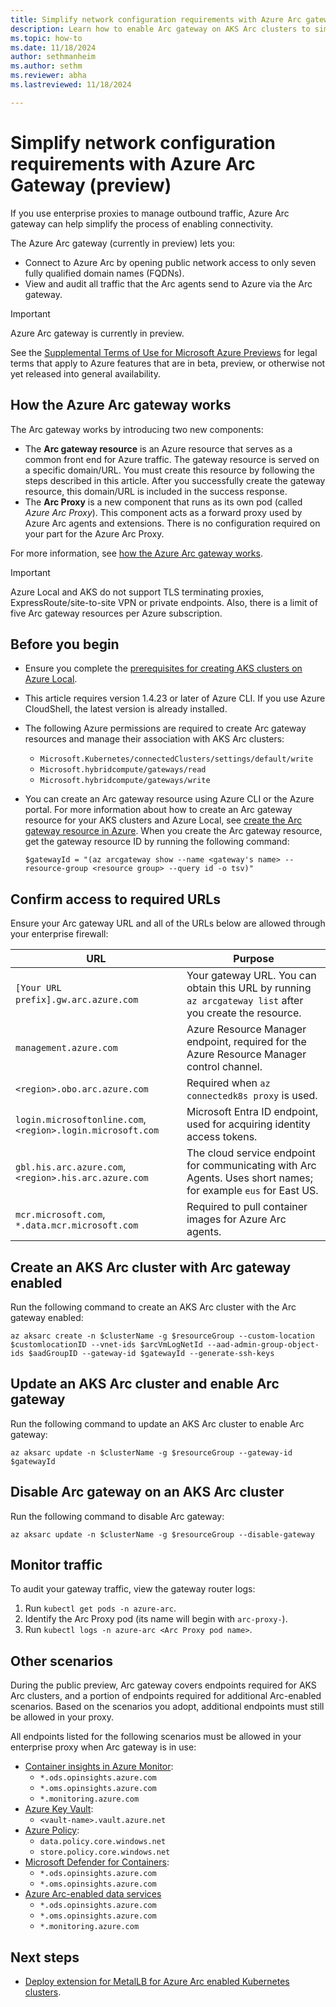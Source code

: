 ```yaml
---
title: Simplify network configuration requirements with Azure Arc gateway (preview)
description: Learn how to enable Arc gateway on AKS Arc clusters to simplify network configuration requirements
ms.topic: how-to
ms.date: 11/18/2024
author: sethmanheim
ms.author: sethm 
ms.reviewer: abha
ms.lastreviewed: 11/18/2024

---
```


# Simplify network configuration requirements with Azure Arc Gateway (preview)

If you use enterprise proxies to manage outbound traffic, Azure Arc gateway can help simplify the process of enabling connectivity.

The Azure Arc gateway (currently in preview) lets you:

- Connect to Azure Arc by opening public network access to only seven fully qualified domain names (FQDNs).
- View and audit all traffic that the Arc agents send to Azure via the Arc gateway.

> [!IMPORTANT]
> Azure Arc gateway is currently in preview.
>
> See the [Supplemental Terms of Use for Microsoft Azure Previews](https://azure.microsoft.com/support/legal/preview-supplemental-terms/) for legal terms that apply to Azure features that are in beta, preview, or otherwise not yet released into general availability.

## How the Azure Arc gateway works

The Arc gateway works by introducing two new components:

- The **Arc gateway resource** is an Azure resource that serves as a common front end for Azure traffic. The gateway resource is served on a specific domain/URL. You must create this resource by following the steps described in this article. After you successfully create the gateway resource, this domain/URL is included in the success response.
- The **Arc Proxy** is a new component that runs as its own pod (called *Azure Arc Proxy*). This component acts as a forward proxy used by Azure Arc agents and extensions. There is no configuration required on your part for the Azure Arc Proxy.

For more information, see [how the Azure Arc gateway works](/azure/azure-arc/kubernetes/arc-gateway-simplify-networking?tabs=azure-cli).

> [!IMPORTANT]
> Azure Local and AKS do not support TLS terminating proxies, ExpressRoute/site-to-site VPN or private endpoints. Also, there is a limit of five Arc gateway resources per Azure subscription.

## Before you begin

- Ensure you complete the [prerequisites for creating AKS clusters on Azure Local](aks-hci-network-system-requirements.md).
- This article requires version 1.4.23 or later of Azure CLI. If you use Azure CloudShell, the latest version is already installed.
- The following Azure permissions are required to create Arc gateway resources and manage their association with AKS Arc clusters:
  - `Microsoft.Kubernetes/connectedClusters/settings/default/write`
  - `Microsoft.hybridcompute/gateways/read`
  - `Microsoft.hybridcompute/gateways/write`
- You can create an Arc gateway resource using Azure CLI or the Azure portal. For more information about how to create an Arc gateway resource for your AKS clusters and Azure Local, see [create the Arc gateway resource in Azure](/azure/azure-local/deploy/deployment-azure-arc-gateway-overview?tabs=portal#create-the-arc-gateway-resource-in-azure). When you create the Arc gateway resource, get the gateway resource ID by running the following command:

  ```azurecli
  $gatewayId = "(az arcgateway show --name <gateway's name> --resource-group <resource group> --query id -o tsv)"
  ```

## Confirm access to required URLs

Ensure your Arc gateway URL and all of the URLs below are allowed through your enterprise firewall:

|URL  |Purpose  |
|---------|---------|
|`[Your URL prefix].gw.arc.azure.com`       | Your gateway URL. You can obtain this URL by running `az arcgateway list` after you create the resource.         |
|`management.azure.com`    |Azure Resource Manager endpoint, required for the Azure Resource Manager control channel.         |
|`<region>.obo.arc.azure.com`     |Required when `az connectedk8s proxy` is used.         |
|`login.microsoftonline.com`, `<region>.login.microsoft.com`     | Microsoft Entra ID endpoint, used for acquiring identity access tokens.         |
|`gbl.his.arc.azure.com`, `<region>.his.arc.azure.com`   |The cloud service endpoint for communicating with Arc Agents. Uses short names; for example `eus` for East US.          |
|`mcr.microsoft.com`, `*.data.mcr.microsoft.com`     |Required to pull container images for Azure Arc agents.         |

## Create an AKS Arc cluster with Arc gateway enabled

Run the following command to create an AKS Arc cluster with the Arc gateway enabled:

```azurecli
az aksarc create -n $clusterName -g $resourceGroup --custom-location $customlocationID --vnet-ids $arcVmLogNetId --aad-admin-group-object-ids $aadGroupID --gateway-id $gatewayId --generate-ssh-keys
```

## Update an AKS Arc cluster and enable Arc gateway

Run the following command to update an AKS Arc cluster to enable Arc gateway:

```azurecli
az aksarc update -n $clusterName -g $resourceGroup --gateway-id $gatewayId
```

## Disable Arc gateway on an AKS Arc cluster

Run the following command to disable Arc gateway:

```azurecli
az aksarc update -n $clusterName -g $resourceGroup --disable-gateway
```

## Monitor traffic

To audit your gateway traffic, view the gateway router logs:

1. Run `kubectl get pods -n azure-arc`.
2. Identify the Arc Proxy pod (its name will begin with `arc-proxy-`).
3. Run `kubectl logs -n azure-arc <Arc Proxy pod name>`.

## Other scenarios

During the public preview, Arc gateway covers endpoints required for AKS Arc clusters, and a portion of endpoints required for additional Arc-enabled scenarios. Based on the scenarios you adopt, additional endpoints must still be allowed in your proxy.

All endpoints listed for the following scenarios must be allowed in your enterprise proxy when Arc gateway is in use:

- [Container insights in Azure Monitor](/azure/azure-monitor/containers/kubernetes-monitoring-firewall):
  - `*.ods.opinsights.azure.com`
  - `*.oms.opinsights.azure.com`
  - `*.monitoring.azure.com`
- [Azure Key Vault](/azure/key-vault/general/access-behind-firewall):
  - `<vault-name>.vault.azure.net`
- [Azure Policy](/azure/governance/policy/concepts/policy-for-kubernetes):
  - `data.policy.core.windows.net`
  - `store.policy.core.windows.net`
- [Microsoft Defender for Containers](/azure/defender-for-cloud/defender-for-containers-enable?pivots=defender-for-container-arc&toc=%2Fazure%2Fazure-arc%2Fkubernetes%2Ftoc.json&bc=%2Fazure%2Fazure-arc%2Fkubernetes%2Fbreadcrumb%2Ftoc.json&tabs=aks-deploy-portal%2Ck8s-deploy-asc%2Ck8s-verify-asc%2Ck8s-remove-arc%2Caks-removeprofile-api):
  - `*.ods.opinsights.azure.com`
  - `*.oms.opinsights.azure.com`
- [Azure Arc-enabled data services](/azure/azure-arc/network-requirements-consolidated?tabs=azure-cloud)
  - `*.ods.opinsights.azure.com`
  - `*.oms.opinsights.azure.com`
  - `*.monitoring.azure.com`

## Next steps

- [Deploy extension for MetalLB for Azure Arc enabled Kubernetes clusters](deploy-load-balancer-cli.md).
